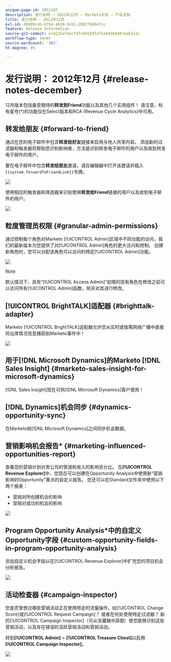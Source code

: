 ```yaml
---
unique-page-id: 2951107
description: 发行说明 — 2012年12月 — Marketo文档 — 产品文档
title: 发行说明 — 2012年12月
exl-id: d9d09c4b-6764-4638-9cb1-2882fb0947cc
feature: Release Information
source-git-commit: ecd225af3ecfd7cb9159faf5a9d384d47ee6312c
workflow-type: tm+mt
source-wordcount: '367'
ht-degree: 0%

---
```


# 发行说明： 2012年12月 {#release-notes-december}

12月版本包括备受期待的&#x200B;**转发到Friend**&#x200B;功能以及其他几个实用组件！ 请注意，标有星号(&#42;)的功能仅在Select版本和RCA (Revenue Cycle Analytics)中可用。

## 转发给朋友 {#forward-to-friend}

通过在您的电子邮件中包含&#x200B;**转发给好友**&#x200B;链接来启用与他人共享内容。 添加新的过滤器和触发器将帮助您识别影响者，方法是识别转发电子邮件的用户以及收到转发电子邮件的用户。

要在电子邮件中包含&#x200B;**转发给朋友**&#x200B;邀请，请在编辑器中打开该邀请并插入`{{system.forwardToFriendLink}}`令牌。

![](assets/image2014-9-23-10-3a50-3a45.png)

使用相应的触发器和筛选器来识别使用&#x200B;**转发给Friend**&#x200B;链接的用户以及收到电子邮件的用户。

![](assets/image2014-9-23-10-3a50-3a56.png)

## 粒度管理员权限 {#granular-admin-permissions}

通过控制每个角色对Marketo [!UICONTROL Admin]区域中不同功能的访问，我们的最新版本为您提供了对[!UICONTROL Admin]角色的更大访问和控制。 创建新角色时，您可以分配该角色可以访问的特定[!UICONTROL Admin]功能。

![](assets/image2014-9-23-10-3a51-3a18.png)

>[!NOTE]
>
>默认情况下，具有“[!UICONTROL Access Admin]”权限的现有角色在修改之前可以访问所有[!UICONTROL Admin]函数，除非对其进行修改。

## [!UICONTROL BrightTALK]适配器 {#brighttalk-adapter}

Marketo [!UICONTROL BrightTALK]适配器允许您从实时或按需网络广播中直接将出席情况信息捕获到Marketo事件中！

![](assets/image2014-9-23-10-3a51-3a31.png)

## 用于[!DNL Microsoft Dynamics]的Marketo [!DNL Sales Insight] {#marketo-sales-insight-for-microsoft-dynamics}

[!DNL Sales Insight]现在可供[!DNL Microsoft Dynamics]客户使用！

## [!DNL Dynamics]机会同步 {#dynamics-opportunity-sync}

在Marketo和[!DNL Microsoft Dynamics]之间同步机会数据。

## 营销影响机会报告&#42; {#marketing-influenced-opportunities-report}

查看您的营销计划对贵公司的管道和收入的影响百分比。 在&#x200B;**[!UICONTROL Revenue Explorer]**&#x200B;中，您现在可以创建在Opportunity Analysis中使用新“营销影响的Opportunity”黄点的自定义报告。 您还可以在Standard文件夹中使用以下两个报表：

* 营销对所创建机会的影响
* 营销对成功的机会的影响

![](assets/image2014-9-23-10-3a52-3a11.png)

## Program Opportunity Analysis&#42;中的自定义Opportunity字段 {#custom-opportunity-fields-in-program-opportunity-analysis}

添加自定义机会字段以在[!UICONTROL Revenue Explorer]中扩充您的项目机会分析报告。

![](assets/image2014-9-23-10-3a52-3a23.png)

## 活动检查器 {#campaign-inspector}

您是否曾想过哪些营销活动正在使用特定的流量操作，如[!UICONTROL Change Score]或[!UICONTROL Request Campaign]？ 或者在何处使用特定过滤器？ 新的[!UICONTROL Campaign Inspector]（可从宝藏箱中获取）使您能够识别这些营销活动，以及存在错误的活跃营销活动和营销活动。

转到&#x200B;**[!UICONTROL Admin]** > **[!UICONTROL Treasure Chest]**&#x200B;以启用&#x200B;**[!UICONTROL Campaign Inspector]**。

![](assets/image2014-9-23-10-3a52-3a39.png)
